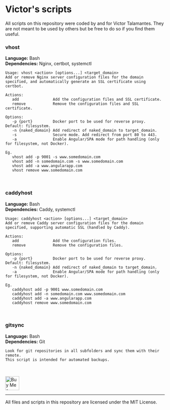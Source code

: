 # Victor's scripts
All scripts on this repository were coded by and for Victor Talamantes. They are not meant to be used by others but be free to do so if you find them useful.

### vhost
**Language:** Bash  
**Dependencies:** Nginx, certbot, systemctl

```
Usage: vhost <action> [options...] <target_domain>  
Add or remove Nginx server configuration files for the domain specified, and automatically generate an SSL certificate using certbot.

Actions:
   add               Add the configuration files and SSL certificate.
   remove            Remove the configuration files and SSL certificate.

Options:
   -p {port}         Docker port to be used for reverse proxy. Default: filesystem.
   -n {naked_domain} Add redirect of naked_domain to target_domain.
   -s                Secure mode. Add redirect from port 80 to 443.
   -a                Enable Angular/SPA mode for path handling (only for filesystem, not Docker).

Eg.  
   vhost add -p 9001 -s www.somedomain.com  
   vhost add -n somedomain.com -s www.somedomain.com  
   vhost add -a www.angularapp.com  
   vhost remove www.somedomain.com
```
<br>

### caddyhost
**Language:** Bash  
**Dependencies:** Caddy, systemctl

```
Usage: caddyhost <action> [options...] <target_domain>  
Add or remove Caddy server configuration files for the domain specified, supporting automatic SSL (handled by Caddy).

Actions:
   add               Add the configuration files.
   remove            Remove the configuration files.

Options:
   -p {port}         Docker port to be used for reverse proxy. Default: filesystem.
   -n {naked_domain} Add redirect of naked_domain to target_domain.
   -a                Enable Angular/SPA mode for path handling (only for filesystem, not Docker).

Eg.  
   caddyhost add -p 9001 www.somedomain.com  
   caddyhost add -n somedomain.com www.somedomain.com  
   caddyhost add -a www.angularapp.com  
   caddyhost remove www.somedomain.com
```
<br>

### gitsync
**Language:** Bash<br>
**Dependencies:** Git
```
Look for git repositories in all subfolders and sync them with their remote. 
This script is intended for automated backups.
```
<br>

<a href='https://ko-fi.com/Q5Q4D7835' target='_blank'><img height='44' style='border:0px;height:44px;' src='https://cdn.ko-fi.com/cdn/kofi3.png?v=3' border='0' alt='Buy Me a Coffee at ko-fi.com' /></a>

---
All files and scripts in this repository are licensed under the MIT License.